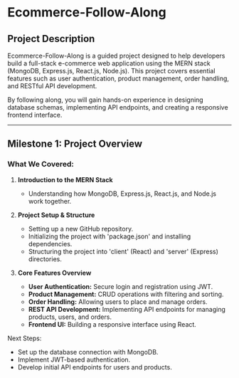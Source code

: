 # Ecommerce-Follow-Along


## Project Description

Ecommerce-Follow-Along is a guided project designed to help developers build a full-stack e-commerce web application using the MERN stack (MongoDB, Express.js, React.js, Node.js). This project covers essential features such as user authentication, product management, order handling, and RESTful API development.  

By following along, you will gain hands-on experience in designing database schemas, implementing API endpoints, and creating a responsive frontend interface.

---

## Milestone 1: Project Overview

### What We Covered:
1. **Introduction to the MERN Stack**  
   - Understanding how MongoDB, Express.js, React.js, and Node.js work together.
   
2. **Project Setup & Structure**  
   - Setting up a new GitHub repository.  
   - Initializing the project with 'package.json' and installing dependencies.  
   - Structuring the project into 'client' (React) and 'server' (Express) directories.  

3. **Core Features Overview**  
   - **User Authentication:** Secure login and registration using JWT.  
   - **Product Management:** CRUD operations with filtering and sorting.  
   - **Order Handling:** Allowing users to place and manage orders.  
   - **REST API Development:** Implementing API endpoints for managing products, users, and orders.  
   - **Frontend UI:** Building a responsive interface using React.  

Next Steps:  
- Set up the database connection with MongoDB.  
- Implement JWT-based authentication.  
- Develop initial API endpoints for users and products.
